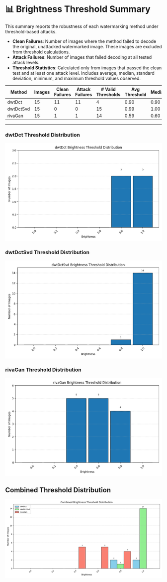 # 📊 Brightness Threshold Summary

This summary reports the robustness of each watermarking method under threshold-based attacks.
- **Clean Failures**: Number of images where the method failed to decode the original, unattacked watermarked image. These images are excluded from threshold calculations.
- **Attack Failures**: Number of images that failed decoding at all tested attack levels.
- **Threshold Statistics**: Calculated only from images that passed the clean test and at least one attack level. Includes average, median, standard deviation, minimum, and maximum threshold values observed.

| Method | Images | Clean Failures | Attack Failures | # Valid Thresholds | Avg Threshold | Median | Std Dev | Min | Max |
|--------|--------|----------------|------------------|---------------------|----------------|--------|---------|-----|-----|
| dwtDct | 15 | 11 | 11 | 4 | 0.90 | 0.90 | 0.10 | 0.80 | 1.00 |
| dwtDctSvd | 15 | 0 | 0 | 15 | 0.99 | 1.00 | 0.05 | 0.80 | 1.00 |
| rivaGan | 15 | 1 | 1 | 14 | 0.59 | 0.60 | 0.16 | 0.40 | 0.80 |

---
### dwtDct Threshold Distribution
![dwtDct Bar Graph](dwtDct_threshold_bar.png)

### dwtDctSvd Threshold Distribution
![dwtDctSvd Bar Graph](dwtDctSvd_threshold_bar.png)

### rivaGan Threshold Distribution
![rivaGan Bar Graph](rivaGan_threshold_bar.png)

## Combined Threshold Distribution
![Combined Threshold Bar Graph](brightness_combined_distribution.png)

